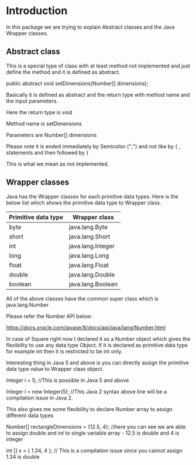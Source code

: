 # Introduction
In this package we are trying to explain Abstract classes and the Java Wrapper classes.

## Abstract class
This is a special type of class with at least method not implemented and just define the method and it is defined as abstract.

public abstract void setDimensions(Number[] dimensions);

Basically it is defined as abstract  and the return type with method name and the input parameters.

Here the return type is void

Method name is setDimensions

Parameters are Number[] dimensions

Please note it is ended immediately by Semicolon (";") and not like by { , statements and then followed by }

This is what we mean as not implemented.

## Wrapper classes

Java has the Wrapper classes for each primitive data types.
Here is the below list which shows the primitive data type to Wrapper class.


| Primitive data type | Wrapper class        |
| ------------------- | -------------------- |
| byte                | java.lang.Byte       |
| short               | java.lang.Short      |
| int                 | java.lang.Integer    |
| long                | java.lang.Long       |
| float               | java.lang.Float      |
| double              | java.lang.Double     |
| boolean             | java.lang.Boolean    |

All of the above classes have the common super class which is java.lang.Number

Please refer the Number API below:

https://docs.oracle.com/javase/8/docs/api/java/lang/Number.html

In case of Square right now I declared it as a Number object which gives the flexibility to use any data type Object.
If it is declared as primitive data type for example int then it is restricted to be int only.

Interesting thing in Java 5 and above is you can directly assign the primitive data type value to Wrapper class object.

Integer i = 5;  //This is possible in Java 5 and above

Integer i = new Integer(5);  //This Java 2 syntax above line will be a compilation issue in Java 2.


This also gives me some flexibility to declare Number array to assign different data types

Number[] rectangleDimensions = {12.5, 4};  //here you can see we are able to assign double and int to single variable array - 12.5 is double and 4 is integer

int [] x = { 1.34, 4 }; // This is a compilation issue since you cannot assign 1.34 is double

